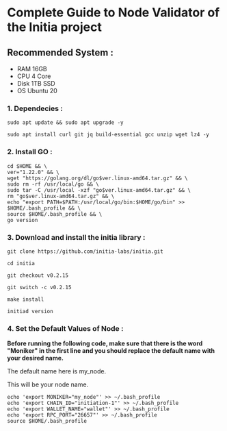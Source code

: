 
<h1>Complete Guide to Node Validator of the Initia project</h1>
<h2>Recommended System :</h2>
<ul>
<li>RAM 16GB</li>
<li>CPU 4 Core</li>
<li>Disk 1TB SSD</li>
<li>OS Ubuntu 20</li>
</ul>

<h3>1. Dependecies :</h3>

```
sudo apt update && sudo apt upgrade -y
```
```
sudo apt install curl git jq build-essential gcc unzip wget lz4 -y
```

<h3>2. Install GO :</h3>

```
cd $HOME && \
ver="1.22.0" && \
wget "https://golang.org/dl/go$ver.linux-amd64.tar.gz" && \
sudo rm -rf /usr/local/go && \
sudo tar -C /usr/local -xzf "go$ver.linux-amd64.tar.gz" && \
rm "go$ver.linux-amd64.tar.gz" && \
echo "export PATH=$PATH:/usr/local/go/bin:$HOME/go/bin" >> $HOME/.bash_profile && \
source $HOME/.bash_profile && \
go version
```

<h3>3. Download and install the initia library :</h3>

```
git clone https://github.com/initia-labs/initia.git
```

```
cd initia
```

```
git checkout v0.2.15
```

```
git switch -c v0.2.15
```

```
make install
```

```
initiad version
```

<h3>4. Set the Default Values of Node :</h3>

<p><strong>Before running the following code, make sure that there is the word "Moniker" in the first line and you should replace the default name with your desired name.</strong></p>
<p>The default name here is my_node.</p>
<p>This will be your node name.</p>

```
echo 'export MONIKER="my_node"' >> ~/.bash_profile
echo 'export CHAIN_ID="initiation-1"' >> ~/.bash_profile
echo 'export WALLET_NAME="wallet"' >> ~/.bash_profile
echo 'export RPC_PORT="26657"' >> ~/.bash_profile  
source $HOME/.bash_profile
```
